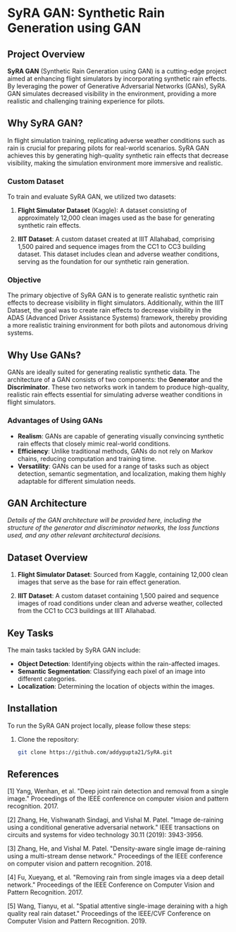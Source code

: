 # SyRA GAN: Synthetic Rain Generation using GAN

## Project Overview

**SyRA GAN** (Synthetic Rain Generation using GAN) is a cutting-edge project aimed at enhancing flight simulators by incorporating synthetic rain effects. By leveraging the power of Generative Adversarial Networks (GANs), SyRA GAN simulates decreased visibility in the environment, providing a more realistic and challenging training experience for pilots.

## Why SyRA GAN?

In flight simulation training, replicating adverse weather conditions such as rain is crucial for preparing pilots for real-world scenarios. SyRA GAN achieves this by generating high-quality synthetic rain effects that decrease visibility, making the simulation environment more immersive and realistic.

### Custom Dataset

To train and evaluate SyRA GAN, we utilized two datasets:

1. **Flight Simulator Dataset** (Kaggle): A dataset consisting of approximately 12,000 clean images used as the base for generating synthetic rain effects.

2. **IIIT Dataset**: A custom dataset created at IIIT Allahabad, comprising 1,500 paired and sequence images from the CC1 to CC3 building dataset. This dataset includes clean and adverse weather conditions, serving as the foundation for our synthetic rain generation.

### Objective

The primary objective of SyRA GAN is to generate realistic synthetic rain effects to decrease visibility in flight simulators. Additionally, within the IIIT Dataset, the goal was to create rain effects to decrease visibility in the ADAS (Advanced Driver Assistance Systems) framework, thereby providing a more realistic training environment for both pilots and autonomous driving systems.

## Why Use GANs?

GANs are ideally suited for generating realistic synthetic data. The architecture of a GAN consists of two components: the **Generator** and the **Discriminator**. These two networks work in tandem to produce high-quality, realistic rain effects essential for simulating adverse weather conditions in flight simulators.

### Advantages of Using GANs

- **Realism**: GANs are capable of generating visually convincing synthetic rain effects that closely mimic real-world conditions.
- **Efficiency**: Unlike traditional methods, GANs do not rely on Markov chains, reducing computation and training time.
- **Versatility**: GANs can be used for a range of tasks such as object detection, semantic segmentation, and localization, making them highly adaptable for different simulation needs.

## GAN Architecture

*Details of the GAN architecture will be provided here, including the structure of the generator and discriminator networks, the loss functions used, and any other relevant architectural decisions.*

## Dataset Overview

1. **Flight Simulator Dataset**: Sourced from Kaggle, containing 12,000 clean images that serve as the base for rain effect generation.
   
2. **IIIT Dataset**: A custom dataset containing 1,500 paired and sequence images of road conditions under clean and adverse weather, collected from the CC1 to CC3 buildings at IIIT Allahabad.

## Key Tasks

The main tasks tackled by SyRA GAN include:

- **Object Detection**: Identifying objects within the rain-affected images.
- **Semantic Segmentation**: Classifying each pixel of an image into different categories.
- **Localization**: Determining the location of objects within the images.

## Installation

To run the SyRA GAN project locally, please follow these steps:

1. Clone the repository:
   ```bash
   git clone https://github.com/addygupta21/SyRA.git

## References
[1] Yang, Wenhan, et al. "Deep joint rain detection and removal from a single image." Proceedings of the IEEE conference on computer vision and pattern recognition. 2017.

[2] Zhang, He, Vishwanath Sindagi, and Vishal M. Patel. "Image de-raining using a conditional generative adversarial network." IEEE transactions on circuits and systems for video technology 30.11 (2019): 3943-3956.

[3] Zhang, He, and Vishal M. Patel. "Density-aware single image de-raining using a multi-stream dense network." Proceedings of the IEEE conference on computer vision and pattern recognition. 2018.

[4] Fu, Xueyang, et al. "Removing rain from single images via a deep detail network." Proceedings of the IEEE Conference on Computer Vision and Pattern Recognition. 2017.

[5] Wang, Tianyu, et al. "Spatial attentive single-image deraining with a high quality real rain dataset." Proceedings of the IEEE/CVF Conference on Computer Vision and Pattern Recognition. 2019.
